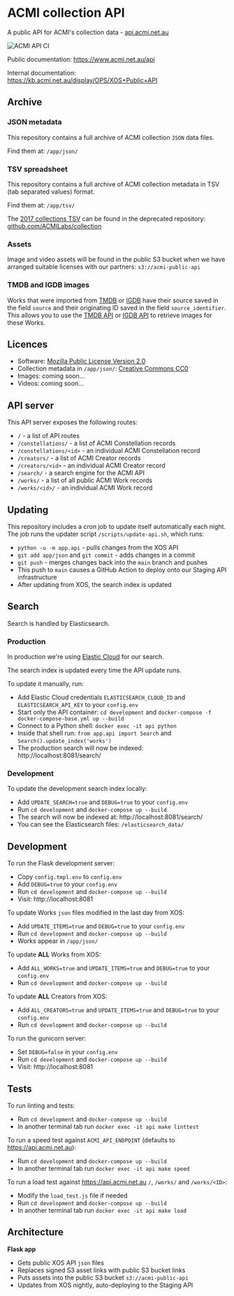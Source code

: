 # ACMI collection API

A public API for ACMI's collection data - [api.acmi.net.au](https://api.acmi.net.au)

![ACMI API CI](https://github.com/ACMILabs/acmi-api/workflows/ACMI%20API%20CI/badge.svg)

Public documentation: https://www.acmi.net.au/api

Internal documentation: https://kb.acmi.net.au/display/OPS/XOS+Public+API

## Archive

### JSON metadata

This repository contains a full archive of ACMI collection `JSON` data files.

Find them at: `/app/json/`

### TSV spreadsheet

This repository contains a full archive of ACMI collection metadata in TSV (tab separated values) format.

Find them at: `/app/tsv/`

The [2017 collections TSV](https://github.com/ACMILabs/collection/blob/master/src/collections_data.tsv) can be found in the deprecated repository: [github.com/ACMILabs/collection](https://github.com/ACMILabs/collection)

### Assets

Image and video assets will be found in the public S3 bucket when we have arranged suitable licenses with our partners: `s3://acmi-public-api`

### TMDB and IGDB images

Works that were imported from [TMDB](https://www.themoviedb.org) or [IGDB](https://www.igdb.com) have their source saved in the field `source` and their originating ID saved in the field `source_identifier`. This allows you to use the [TMDB API](https://developers.themoviedb.org) or [IGDB API](https://www.igdb.com/api) to retrieve images for these Works.

## Licences

* Software: [Mozilla Public License Version 2.0](https://www.mozilla.org/en-US/MPL/2.0/)
* Collection metadata in `/app/json/`: [Creative Commons CC0](https://creativecommons.org/share-your-work/public-domain/cc0/)
* Images: coming soon...
* Videos: coming soon...

## API server

This API server exposes the following routes:

* `/` - a list of API routes
* `/constellations/` - a list of ACMI Constellation records
* `/constellations/<id>` - an individual ACMI Constellation record
* `/creators/` - a list of ACMI Creator records
* `/creators/<id>` - an individual ACMI Creator record
* `/search/` - a search engine for the ACMI API
* `/works/` - a list of all public ACMI Work records
* `/works/<id>/` - an individual ACMI Work record

## Updating

This repository includes a cron job to update itself automatically each night. The job runs the updater script `/scripts/update-api.sh`, which runs:

* `python -u -m app.api` - pulls changes from the XOS API
* `git add app/json` and `git commit` - adds changes in a commit
* `git push` - merges changes back into the `main` branch and pushes
* This push to `main` causes a GitHub Action to deploy onto our Staging API infrastructure
* After updating from XOS, the search index is updated

## Search

Search is handled by Elasticsearch.

### Production

In production we're using [Elastic Cloud](https://www.elastic.co/cloud/) for our search.

The search index is updated every time the API update runs.

To update it manually, run:

* Add Elastic Cloud credentials `ELASTICSEARCH_CLOUD_ID` and `ELASTICSEARCH_API_KEY` to your `config.env`
* Start only the API container: `cd development` and `docker-compose -f docker-compose-base.yml up --build`
* Connect to a Python shell: `docker exec -it api python`
* Inside that shell run: `from app.api import Search` and `Search().update_index('works')`
* The production search will now be indexed: http://localhost:8081/search/

### Development

To update the development search index locally:

* Add `UPDATE_SEARCH=true` and `DEBUG=true` to your `config.env`
* Run `cd development` and `docker-compose up --build`
* The search will now be indexed at: http://localhost:8081/search/
* You can see the Elasticsearch files: `/elasticsearch_data/`

## Development

To run the Flask development server:

* Copy `config.tmpl.env` to `config.env`
* Add `DEBUG=true` to your `config.env`
* Run `cd development` and `docker-compose up --build`
* Visit: http://localhost:8081

To update Works `json` files modified in the last day from XOS:

* Add `UPDATE_ITEMS=true` and `DEBUG=true` to your `config.env`
* Run `cd development` and `docker-compose up --build`
* Works appear in `/app/json/`

To update **ALL** Works from XOS:

* Add `ALL_WORKS=true` and `UPDATE_ITEMS=true` and `DEBUG=true` to your `config.env`
* Run `cd development` and `docker-compose up --build`

To update **ALL** Creators from XOS:

* Add `ALL_CREATORS=true` and `UPDATE_ITEMS=true` and `DEBUG=true` to your `config.env`
* Run `cd development` and `docker-compose up --build`

To run the gunicorn server:

* Set `DEBUG=false` in your `config.env`
* Run `cd development` and `docker-compose up --build`
* Visit: http://localhost:8081

## Tests

To run linting and tests:

* Run `cd development` and `docker-compose up --build`
* In another terminal tab run `docker exec -it api make linttest`

To run a speed test against `ACMI_API_ENDPOINT` (defaults to https://api.acmi.net.au):

* Run `cd development` and `docker-compose up --build`
* In another terminal tab run `docker exec -it api make speed`

To run a load test against https://api.acmi.net.au `/`, `/works/` and `/works/<ID>`:

* Modify the `load_test.js` file if needed
* Run `cd development` and `docker-compose up --build`
* In another terminal tab run `docker exec -it api make load`

## Architecture

**Flask app**

* Gets public XOS API `json` files
* Replaces signed S3 asset links with public S3 bucket links
* Puts assets into the public S3 bucket `s3://acmi-public-api`
* Updates from XOS nightly, auto-deploying to the Staging API
